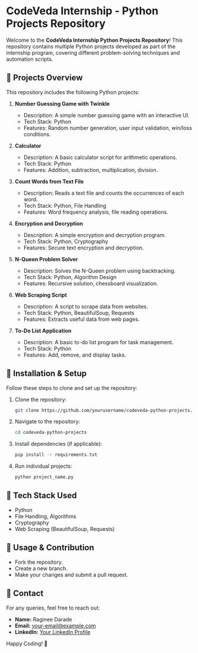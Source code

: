  # CodeVeda Internship - Python Projects Repository

Welcome to the **CodeVeda Internship Python Projects Repository**! This repository contains multiple Python projects developed as part of the internship program, covering different problem-solving techniques and automation scripts.

## 📌 Projects Overview
This repository includes the following Python projects:

1. **Number Guessing Game with Twinkle**  
   - Description: A simple number guessing game with an interactive UI.
   - Tech Stack: Python
   - Features: Random number generation, user input validation, win/loss conditions.

2. **Calculator**  
   - Description: A basic calculator script for arithmetic operations.
   - Tech Stack: Python
   - Features: Addition, subtraction, multiplication, division.

3. **Count Words from Text File**  
   - Description: Reads a text file and counts the occurrences of each word.
   - Tech Stack: Python, File Handling
   - Features: Word frequency analysis, file reading operations.

4. **Encryption and Decryption**  
   - Description: A simple encryption and decryption program.
   - Tech Stack: Python, Cryptography
   - Features: Secure text encryption and decryption.

5. **N-Queen Problem Solver**  
   - Description: Solves the N-Queen problem using backtracking.
   - Tech Stack: Python, Algorithm Design
   - Features: Recursive solution, chessboard visualization.

6. **Web Scraping Script**  
   - Description: A script to scrape data from websites.
   - Tech Stack: Python, BeautifulSoup, Requests
   - Features: Extracts useful data from web pages.

7. **To-Do List Application**  
   - Description: A basic to-do list program for task management.
   - Tech Stack: Python
   - Features: Add, remove, and display tasks.

## 🔧 Installation & Setup
Follow these steps to clone and set up the repository:

1. Clone the repository:
   ```bash
   git clone https://github.com/yourusername/codeveda-python-projects.git
   ```
2. Navigate to the repository:
   ```bash
   cd codeveda-python-projects
   ```
3. Install dependencies (if applicable):
   ```bash
   pip install -r requirements.txt
   ```
4. Run individual projects:
   ```bash
   python project_name.py
   ```

## 🚀 Tech Stack Used
- Python
- File Handling, Algorithms
- Cryptography
- Web Scraping (BeautifulSoup, Requests)

## 📜 Usage & Contribution
- Fork the repository.
- Create a new branch.
- Make your changes and submit a pull request.

## 📩 Contact
For any queries, feel free to reach out:
- **Name:** Raginee Darade
- **Email:** your-email@example.com
- **LinkedIn:** [Your LinkedIn Profile](#)

Happy Coding! 🚀

